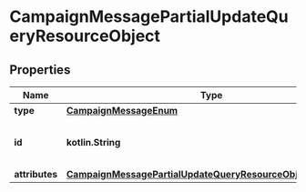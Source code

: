 
# CampaignMessagePartialUpdateQueryResourceObject

## Properties
| Name | Type | Description | Notes |
| ------------ | ------------- | ------------- | ------------- |
| **type** | [**CampaignMessageEnum**](CampaignMessageEnum.md) |  |  |
| **id** | **kotlin.String** | The message ID to be retrieved |  |
| **attributes** | [**CampaignMessagePartialUpdateQueryResourceObjectAttributes**](CampaignMessagePartialUpdateQueryResourceObjectAttributes.md) |  |  |



